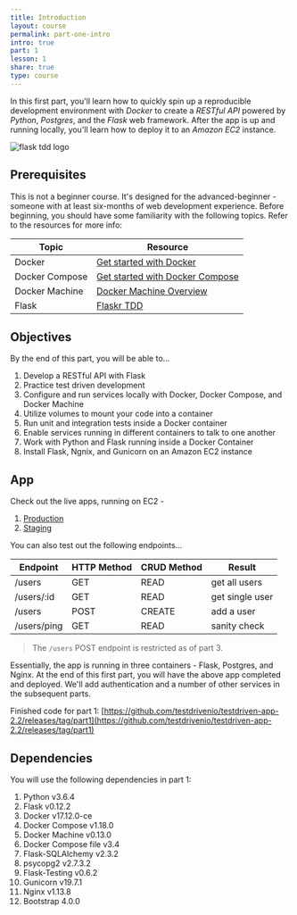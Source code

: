 ```yaml
---
title: Introduction
layout: course
permalink: part-one-intro
intro: true
part: 1
lesson: 1
share: true
type: course
---
```


In this first part, you'll learn how to quickly spin up a reproducible development environment with *Docker* to create a *RESTful API* powered by *Python*, *Postgres*, and the *Flask* web framework. After the app is up and running locally, you'll learn how to deploy it to an *Amazon EC2* instance.

![flask tdd logo](/assets/img/course/01_flask-tdd-logo.png)

## Prerequisites

This is not a beginner course. It's designed for the advanced-beginner - someone with at least six-months of web development experience. Before beginning, you should have some familiarity with the following topics. Refer to the resources for more info:

| Topic            | Resource |
|------------------|----------|
| Docker           | [Get started with Docker](https://docs.docker.com/engine/getstarted/) |
| Docker Compose   | [Get started with Docker Compose](https://docs.docker.com/compose/gettingstarted/) |
| Docker Machine | [Docker Machine Overview](https://docs.docker.com/machine/overview/) |
| Flask | [Flaskr TDD](https://github.com/mjhea0/flaskr-tdd)

## Objectives

By the end of this part, you will be able to...

1. Develop a RESTful API with Flask
1. Practice test driven development
1. Configure and run services locally with Docker, Docker Compose, and Docker Machine
1. Utilize volumes to mount your code into a container
1. Run unit and integration tests inside a Docker container
1. Enable services running in different containers to talk to one another
1. Work with Python and Flask running inside a Docker Container
1. Install Flask, Ngnix, and Gunicorn on an Amazon EC2 instance

## App

Check out the live apps, running on EC2 -

1. [Production](http://testdriven-production-alb-1950288253.us-west-1.elb.amazonaws.com)
1. [Staging](http://testdriven-staging-alb-355212289.us-west-1.elb.amazonaws.com)

You can also test out the following endpoints...

| Endpoint    | HTTP Method | CRUD Method | Result          |
|-------------|-------------|-------------|-----------------|
| /users      | GET         | READ        | get all users   |
| /users/:id  | GET         | READ        | get single user |
| /users      | POST        | CREATE      | add a user      |
| /users/ping | GET         | READ        | sanity check    |

> The `/users` POST endpoint is restricted as of part 3.

Essentially, the app is running in three containers - Flask, Postgres, and Nginx. At the end of this first part, you will have the above app completed and deployed. We'll add authentication and a number of other services in the subsequent parts.

Finished code for part 1: [https://github.com/testdrivenio/testdriven-app-2.2/releases/tag/part1](https://github.com/testdrivenio/testdriven-app-2.2/releases/tag/part1)

## Dependencies

You will use the following dependencies in part 1:

1. Python v3.6.4
1. Flask v0.12.2
1. Docker v17.12.0-ce
1. Docker Compose v1.18.0
1. Docker Machine v0.13.0
1. Docker Compose file v3.4
1. Flask-SQLAlchemy v2.3.2
1. psycopg2 v2.7.3.2
1. Flask-Testing v0.6.2
1. Gunicorn v19.7.1
1. Nginx v1.13.8
1. Bootstrap 4.0.0
